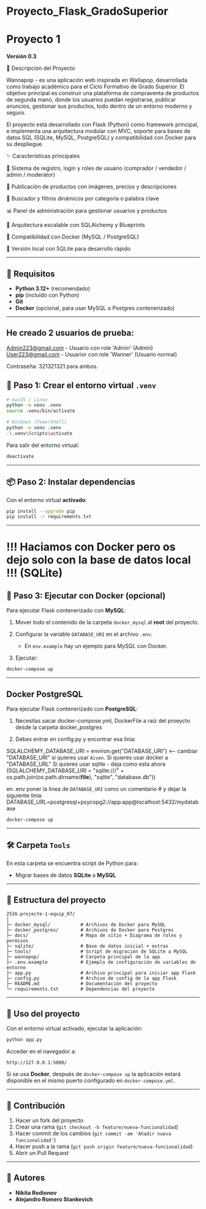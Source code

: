 # Proyecto_Flask_GradoSuperior
# Proyecto 1
**Versión 0.3**

🏪 Descripción del Proyecto

Wannapop - es una aplicación web inspirada en Wallapop, desarrollada como trabajo académico para el Ciclo Formativo de Grado Superior.
El objetivo principal es construir una plataforma de compraventa de productos de segunda mano, donde los usuarios puedan registrarse, publicar anuncios, gestionar sus productos, todo dentro de un entorno moderno y seguro.

El proyecto está desarrollado con Flask (Python) como framework principal, e implementa una arquitectura modular con MVC, soporte para bases de datos SQL (SQLite, MySQL, PostgreSQL) y compatibilidad con Docker para su despliegue.

✨ Características principales

🔐 Sistema de registro, login y roles de usuario (comprador / vendedor / admin / moderator)

📸 Publicación de productos con imágenes, precios y descripciones

🔎 Buscador y filtros dinámicos por categoría o palabra clave

📊 Panel de administración para gestionar usuarios y productos

🧱 Arquitectura escalable con SQLAlchemy y Blueprints

🐳 Compatibilidad con Docker (MySQL / PostgreSQL)

💾 Versión local con SQLite para desarrollo rápido


---

## 🧰 Requisitos

* **Python 3.12+** (recomendado)
* **pip** (incluido con Python)
* **Git**
* **Docker** (opcional, para usar MySQL o Postgres contenerizado)

---

## He creado 2 usuarios de prueba:

Admin223@gmail.com - Usuario con role 'Admin' (Admin)
User223@gmail.com - Usuarior con role 'Wanner' (Usuario normal)

Contraseña: 321321321 para ambos.


## 🐍 Paso 1: Crear el entorno virtual `.venv`

```bash
# macOS / Linux
python -m venv .venv
source .venv/bin/activate

# Windows (PowerShell)
python -m venv .venv
.\.venv\Scripts\activate
````

Para salir del entorno virtual:

```bash
deactivate
```

---

## 📦 Paso 2: Instalar dependencias

Con el entorno virtual **activado**:

```bash
pip install --upgrade pip
pip install -r requirements.txt
```

---

# !!! Haciamos con Docker pero os dejo solo con la base de datos local !!!   (SQLite)

## 🐳 Paso 3: Ejecutar con Docker (opcional)

Para ejecutar Flask contenerizado con **MySQL**:

1. Mover todo el contenido de la carpeta `docker_mysql` al **root** del proyecto.
2. Configurar la variable `DATABASE_URI` en el archivo `.env`.

   * En `env.example` hay un ejemplo para MySQL con Docker.
3. Ejecutar:

```bash
docker-compose up
```

---

## Docker PostgreSQL
Para ejecutar Flask contenerizado con **PostgreSQL**:

1. Necesitas sacar docker-compose.yml, DockerFile a raiz del proeycto desde la carpeta docker_postgres

2. Debes entrar en config.py y encontrar esa linia:

SQLALCHEMY_DATABASE_URI = environ.get("DATABASE_URI") <-- cambiar "DATABASE_URI" si quieres usar `Aiven`. Si quieres usar docker a "DATABASE_URL"
Si quieres usar sqlite - deja como esta ahora (SQLALCHEMY_DATABASE_URI = "sqlite:///" + os.path.join(os.path.dirname(__file__), "sqlite", "database.db"))

en .env poner la linea de `DATABASE_URI` como un comentario # y dejar la siguiente linia:
DATABASE_URL=postgresql+psycopg2://app:app@localhost:5432/mydatabase
```bash
docker-compose up
```

---

## 🛠 Carpeta `Tools`

En esta carpeta se encuentra script de Python para:

* Migrar bases de datos **SQLite** a **MySQL**

---

## 📂 Estructura del proyecto

```
2526-projecte-1-equip_07/
│
├─ docker_mysql/           # Archivos de Docker para MySQL
├─ docker_postgres/        # Archivos de Docker para Postgres
├─ docs/                   # Mapa de sitio + Diagrama de roles y permisos
├─ sqlite/                 # Base de datos inicial + extras
├─ tools/                  # Script de migración de SQLite a MySQL
├─ wannapop/               # Carpeta principal de la app
├─ .env.example            # Ejemplo de configuración de variables de entorno
├─ app.py                  # Archivo principal para iniciar app Flask
├─ config.py               # Archivo de config de la app Flask
├─ README.md               # Documentación del proyecto
└─ requirements.txt        # Dependencias del proyecto
```

---

## 🚀 Uso del proyecto

Con el entorno virtual activado, ejecutar la aplicación:

```bash
python app.py
```

Acceder en el navegador a:

```
http://127.0.0.1:5000/
```

Si se usa **Docker**, después de `docker-compose up` la aplicación estará disponible en el mismo puerto configurado en `docker-compose.yml`.

---

## 🤝 Contribución

1. Hacer un fork del proyecto
2. Crear una rama (`git checkout -b feature/nueva-funcionalidad`)
3. Hacer commit de los cambios (`git commit -am 'Añadir nueva funcionalidad'`)
4. Hacer push a la rama (`git push origin feature/nueva-funcionalidad`)
5. Abrir un Pull Request

---

## 👥 Autores

* **Nikita Rodionov**
* **Alejandro Romero Stankevich**
